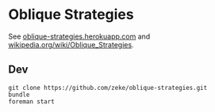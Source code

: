 Oblique Strategies
==================

See [oblique-strategies.herokuapp.com](http:/oblique-strategies.herokuapp.com) and
[wikipedia.org/wiki/Oblique_Strategies](http://en.wikipedia.org/wiki/Oblique_Strategies).

Dev
---

    git clone https://github.com/zeke/oblique-strategies.git
    bundle
    foreman start
    
